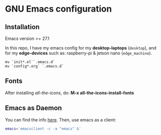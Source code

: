 # GNU Emacs configuration 

## Installation

Emacs version >= 27.1   

In this repo, I have my emacs config for my **desktop-laptops** (`desktop`), and for my **edge-devices** such as: raspberry-pi & jetson nano (`edge_machine`).   

```{bash}
mv `init*.el``.emacs.d`  
mv `config*.org` `.emacs.d`
```
## Fonts

After installing *all-the-icons*, do: **M-x all-the-icons-install-fonts**

## Emacs as Daemon

You can find the info [here](https://www.emacswiki.org/emacs/EmacsAsDaemon). Then, use emacs as a client:

``` bash
emacs='emacsclient -c -a "emacs" &'
```

